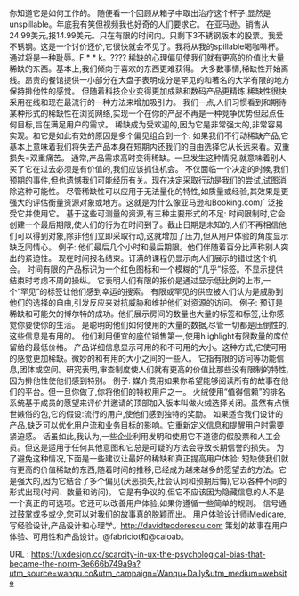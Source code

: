 你知道它是如何工作的。 
 随便看一个回顾从箱子中取出治疗这个杯子,显然是unspillable。年底我有笑但视频我也好奇的人们要求它。 
 在亚马逊。销售从24.99美元,报14.99美元。只在有限的时间内。只剩下3不锈钢版本的股票。我爱不锈钢。这是一个讨价还价,它很快就会不见了。我将从我的spillable喝咖啡杯。通过将是一种耻辱。F * * k。???? 
 稀缺的心理偏见使我们就有更高的价值比大量稀缺的东西。基本上,我们倾向于喜欢的东西更难获得。 
 大多数事情,稀缺性开始离线。昂贵的餐馆提供一小部分在大盘子表明成分是罕见的和著名的大学有限的地方保持排他性的感觉。 
 但随着科技企业变得更加成熟和数码产品更精炼,稀缺性很快采用在线和现在最流行的一种方法来增加吸引力。 
 我们一点,人们习惯看到和期待某种形式的稀缺性在浏览网络,实现一个在你的产品不再是一种竞争优势但起点任何目标,旨在满足用户的需求。 
 稀缺成为受欢迎的,因为它是非常强大的,非常容易实现。和它是如此有效的原因是多个偏见组合到一个: 
 如果我们不行动稀缺产品,它基本上意味着我们将失去产品本身在短期内还我们的自由选择它从长远来看。双重损失=双重痛苦。 
 通常,产品需求高时变得稀缺。一旦发生这种情况,就意味着别人买了它在过去必须是有价值的,我们应该抓住机会。 
 不仅面临一个决定的时候,我们预期的事件,但也遗憾我们可能经历有关。现在决定采取行动是我们的尝试,试图消除这种可能性。 
 尽管稀缺性可以应用于无法量化的特性,如质量或经验,其效果是更强大的评估衡量资源对象或地方。这就是为什么像亚马逊和Booking.com广泛接受它并使用它。 
 基于这些可测量的资源,有三种主要形式的不足: 
 时间限制时,它会创建一个最后期限,使人们的行为在时间到了。截止日期是未知的,人们不再相信他们可以得到对象,除非他们立即采取行动,这就增加了压力,但从用户体验的角度显示缺乏同情心。 
 例子: 
 他们最后几个小时和最后期限。他们伴随着百分比声称别人突出的紧迫性。 
 现在时间报名结束。订满的课程仍显示向人们展示的错过这个机会。 
 时间有限的产品标识为一个红色图标和一个模糊的“几乎”标签。不显示提供结束时考虑不周的操纵。 
 它表明人们有限的报价是通过显示低比例的上市,一个“罕见”的标签让他们感到幸运的搜索。 
 有限或罕见的供应被人们认为是威胁到他们的选择的自由,引发反应来对抗威胁和维护他们对资源的访问。 
 例子: 
 预订是稀缺和可能欠的博尔特的成功。他们展示房间的数量也大量的标签和标签,让你感觉你要使你的生活。 
 是聪明的他们如何使用的大量的数据,尽管一切都是压倒性的,这些信息是有用的。 
 他们利用便宜的座位销售第一,使用h 
 ighlight有限数量的席位留给的最低价格。 
 产品详细信息显示可用的和不可用的大小。这种方式,它使可用的感觉更加稀缺。微妙的和有用的大小之间的一些人。 
 它指有限的访问等功能信息,团体或空间。研究表明,审查制度使人们就有更高的价值比那些没有限制的特性,因为排他性使他们感到特别。 
 例子: 
 媒介费用如果你希望能够阅读所有的故事在他们的平台。但一旦你做了,你将他们的特权用户之一。 
 火绒使用“值得信赖”的排名系统基于成员的愿望来评价并邀请的顶部加入版本叫做火绒选择关闭。虽然有点愤世嫉俗的包,它的假设:流行的用户,使他们感到独特的奖励。 
 如果适合我们设计的产品,缺乏可以优化用户流和业务目标的影响。它重新定义信息和提醒用户时需要紧迫感。 
 话虽如此,我认为,一些企业利用发明和使用它不道德的假股票和人工会员。但这是适用于任何其他意图和它总是可疑的方法会导致长期信誉的损失。 
 为了避免这种情况,下面是一些建议让最好的稀缺和真正提高用户体验: 
 短缺使我们就有更高的价值稀缺的东西,随着时间的推移,已经成为越来越多的愿望去的方法。它是强大的,因为它结合了多个偏见(厌恶损失,社会认同和预期后悔),它以各种不同的形式出现(时间、数量和访问)。 
 它是有争议的,但它不应该因为隐藏信息的人不是一个真正的可选项。它还可以改善用户体验,如果你遵循一些简单的规则。 
 信号通过鼓掌或多或少,您可以对我们的故事真的脱颖而出。 
 用户体验设计师iMedicare,写经验设计,产品设计和心理学。http://davidteodorescu.com 
 策划的故事在用户体验、可用性和产品设计。@fabriciot和@caioab。 
  
  
 URL : https://uxdesign.cc/scarcity-in-ux-the-psychological-bias-that-became-the-norm-3e666b749a9a?utm_source=wanqu.co&utm_campaign=Wanqu+Daily&utm_medium=website